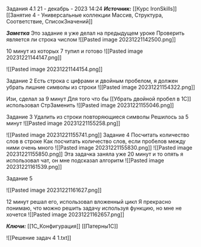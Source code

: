 
Задания 4.1
 21 - декабрь - 2023  14:24 
***Источник:***  [[Курс IronSkills]] [[Занятие 4 - Универсальные коллекции Массив, Структура, Соответствие, СписокЗначений]]

***Заметка*** 
Это задание я уже делал на предыдущем уроке
Проверить является ли строка числом
![[Pasted image 20231221142500.png]]

10 минут из которых 7 тупил и готово
![[Pasted image 20231221144147.png]]

![[Pasted image 20231221144154.png]]

Задание 2
Есть строка с цифрами и двойным пробелом, я должен убрать лишние символы из строки
![[Pasted image 20231221154322.png]]

Изи, сделал за 9 минут
Для того что бы [[Убрать двойной пробел в 1С]]   использовал СтрЗаменить
![[Pasted image 20231221155046.png]]

Задание 3 
Удалить из строки повторяющиеся символы
Решилось за 5 минут
![[Pasted image 20231221155258.png]]

![[Pasted image 20231221155741.png]]
Задание 4
Посчитать количество слов в строке
Как посчитать количество слов, если пробелов между ними очень много 
![[Pasted image 20231221155830.png]]
![[Pasted image 20231221155850.png]]
Эта задачка заняла уже 20 минут и то опять я использовал чат, он мне подсказал алгоритм
![[Pasted image 20231221161539.png]]

Задание 5 

![[Pasted image 20231221161627.png]]

12 минут решал его, использовал вложенный цикл
Я прекрасно понимаю, что можно решить задачу используя функцию, но мне не хочется
![[Pasted image 20231221162657.png]]

***Ключи:*** [[1С_Конфигурация]] [[Патерны1С]]

![[Решение задач 4 1.txt]]